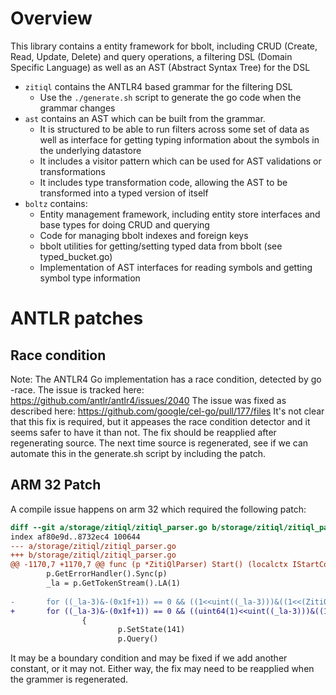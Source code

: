 # Overview
This library contains a entity framework for bbolt, including CRUD (Create, Read, Update, Delete) and query operations, a filtering DSL (Domain Specific Language) as well as an AST (Abstract Syntax Tree) for the DSL

  * `zitiql` contains the ANTLR4 based grammar for the filtering DSL
      * Use the `./generate.sh` script to generate the go code when the grammar changes
  * `ast` contains an AST which can be built from the grammar. 
      * It is structured to be able to run filters across some set of data as well as interface for getting typing information about the symbols in the underlying datastore
      * It includes a visitor pattern which can be used for AST validations or transformations
      * It includes type transformation code, allowing the AST to be transformed into a typed version of itself
  * `boltz` contains:
       * Entity management framework, including entity store interfaces and base types for doing CRUD and querying
       * Code for managing bbolt indexes and foreign keys
       * bbolt utilities for getting/setting typed data from bbolt (see typed_bucket.go) 
       * Implementation of AST interfaces for reading symbols and getting symbol type information

# ANTLR patches
## Race condition
Note: The ANTLR4 Go implementation has a race condition, detected by go -race. 
The issue is tracked here: https://github.com/antlr/antlr4/issues/2040 
The issue was fixed as described here: https://github.com/google/cel-go/pull/177/files
It's not clear that this fix is required, but it appeases the race condition detector and it seems safer to have it than not.
The fix should be reapplied after regenerating source. The next time source is regenerated, see if we can automate this
in the generate.sh script by including the patch.
   
## ARM 32 Patch
A compile issue happens on arm 32 which required the following patch:

```diff
diff --git a/storage/zitiql/zitiql_parser.go b/storage/zitiql/zitiql_parser.go
index af80e9d..8732ec4 100644
--- a/storage/zitiql/zitiql_parser.go
+++ b/storage/zitiql/zitiql_parser.go
@@ -1170,7 +1170,7 @@ func (p *ZitiQlParser) Start() (localctx IStartContext) {
        p.GetErrorHandler().Sync(p)
        _la = p.GetTokenStream().LA(1)
 
-       for ((_la-3)&-(0x1f+1)) == 0 && ((1<<uint((_la-3)))&((1<<(ZitiQlParserLPAREN-3))|(1<<(ZitiQlParserBOOL-3))|(1<<(ZitiQlParserALL_OF-3))|(1<<(ZitiQlParserANY_OF-3))|(1<<(ZitiQlParserCOUNT-3))|(1<<(ZitiQlParserISEMPTY-3))|(1<<(ZitiQlParserNOT-3))|(1<<(ZitiQlParserIDENTIFIER-3)))) != 0 {
+       for ((_la-3)&-(0x1f+1)) == 0 && ((uint64(1)<<uint((_la-3)))&((1<<(ZitiQlParserLPAREN-3))|(1<<(ZitiQlParserBOOL-3))|(1<<(ZitiQlParserALL_OF-3))|(1<<(ZitiQlParserANY_OF-3))|(1<<(ZitiQlParserCOUNT-3))|(1<<(ZitiQlParserISEMPTY-3))|(1<<(ZitiQlParserNOT-3))|(1<<(ZitiQlParserIDENTIFIER-3)))) != 0 {
                {
                        p.SetState(141)
                        p.Query()
```

It may be a boundary condition and may be fixed if we add another constant, or it may not. Either way, the fix may need to be reapplied when the grammer is regenerated.